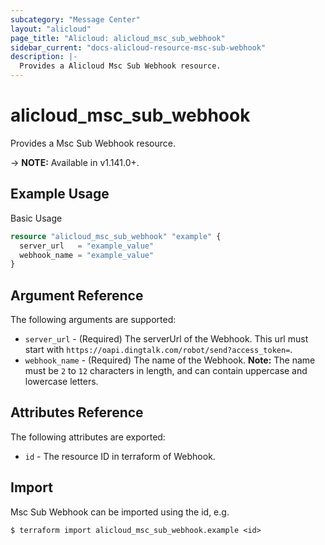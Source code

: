 ```yaml
---
subcategory: "Message Center"
layout: "alicloud"
page_title: "Alicloud: alicloud_msc_sub_webhook"
sidebar_current: "docs-alicloud-resource-msc-sub-webhook"
description: |-
  Provides a Alicloud Msc Sub Webhook resource.
---
```


# alicloud\_msc\_sub\_webhook

Provides a Msc Sub Webhook resource.

-> **NOTE:** Available in v1.141.0+.

## Example Usage

Basic Usage

```terraform
resource "alicloud_msc_sub_webhook" "example" {
  server_url   = "example_value"
  webhook_name = "example_value"
}

```

## Argument Reference

The following arguments are supported:

* `server_url` - (Required) The serverUrl of the Webhook. This url must start with `https://oapi.dingtalk.com/robot/send?access_token=`.
* `webhook_name` - (Required) The name of the Webhook. **Note:** The name must be `2` to `12` characters in length, and can contain uppercase and lowercase letters.

## Attributes Reference

The following attributes are exported:

* `id` - The resource ID in terraform of Webhook.

## Import

Msc Sub Webhook can be imported using the id, e.g.

```
$ terraform import alicloud_msc_sub_webhook.example <id>
```
